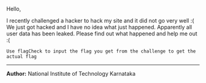 Hello,

I recently challenged a hacker to hack my site and it did not go very well :( We just got hacked and I have no idea what just happened. Apparently all user data has been leaked. Please find out what happened and help me out :(

`Use flagCheck to input the flag you get from the challenge to get the actual flag`

---
**Author:** National Institute of Technology Karnataka